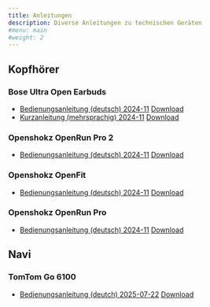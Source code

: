 ```yaml
---
title: Anleitungen
description: Diverse Anleitungen zu technischen Geräten
#menu: main
#weight: 2
---
```


Kopfhörer
---------

### Bose Ultra Open Earbuds

- [Bedienungsanleitung (deutsch) 2024-11](kopfhoerer/bose/889371_OG_ULT-HEADPHONEOPN_de.pdf) [Download](https://assets.bose.com/content/dam/Bose_DAM/Web/consumer_electronics/global/products/headphones/ult-headphoneopn/889371_OG_ULT-HEADPHONEOPN_de.pdf)
- [Kurzanleitung (mehrsprachig) 2024-11](kopfhoerer/bose/886741_QSG_CMWB-ULT-CASEPWR_ml.pdf) [Download](https://assets.bose.com/content/dam/Bose_DAM/Web/consumer_electronics/global/products/headphones/ult-headphoneopn/886741_QSG_CMWB-ULT-CASEPWR_ml.pdf)

### Openshokz OpenRun Pro 2

- [Bedienungsanleitung (deutsch) 2024-11](kopfhoerer/openshokz/OpenRun_Pro_2_Benutzerhandbuch-DE.pdf) [Download](https://cdn.shopify.com/s/files/1/0474/1981/8141/files/OpenRun_Pro_2_Benutzerhandbuch-DE.pdf?v=1724643262)

### Openshokz OpenFit

- [Bedienungsanleitung (deutsch) 2024-11](kopfhoerer/openshokz/OpenFit_User_Guide-DE.pdf) [Download](https://cdn.shopify.com/s/files/1/0474/1981/8141/files/OpenFit_User_Guide-DE.pdf?v=1688557645)

### Openshokz OpenRun Pro

- [Bedienungsanleitung (deutsch) 2024-11](kopfhoerer/openshokz/OpenRun_Pro_User_Guide-German.pdf) [Download](https://cdn.shopify.com/s/files/1/0474/1981/8141/files/OpenRun_Pro_User_Guide-German.pdf?v=1699598130)

Navi
----

### TomTom Go 6100

- [Bedienungsanleitung (deutch) 2025-07-22](navi/TomTom-GO-EU-RG-de-de.pdf) [Download](https://download.tomtom.com/open/manuals/new_GO/refman/TomTom-GO-EU-RG-de-de.pdf)
